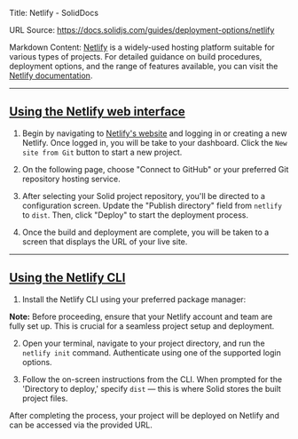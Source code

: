 Title: Netlify - SolidDocs

URL Source: https://docs.solidjs.com/guides/deployment-options/netlify

Markdown Content:
[Netlify](https://www.netlify.com/) is a widely-used hosting platform suitable for various types of projects. For detailed guidance on build procedures, deployment options, and the range of features available, you can visit the [Netlify documentation](https://docs.netlify.com/).

* * *

[Using the Netlify web interface](https://docs.solidjs.com/guides/deployment-options/netlify#using-the-netlify-web-interface)
-----------------------------------------------------------------------------------------------------------------------------

1.  Begin by navigating to [Netlify's website](https://app.netlify.com/) and logging in or creating a new Netlify. Once logged in, you will be take to your dashboard. Click the `New site from Git` button to start a new project.

2.  On the following page, choose "Connect to GitHub" or your preferred Git repository hosting service.

3.  After selecting your Solid project repository, you'll be directed to a configuration screen. Update the "Publish directory" field from `netlify` to `dist`. Then, click "Deploy" to start the deployment process.

4.  Once the build and deployment are complete, you will be taken to a screen that displays the URL of your live site.

* * *

[Using the Netlify CLI](https://docs.solidjs.com/guides/deployment-options/netlify#using-the-netlify-cli)
---------------------------------------------------------------------------------------------------------

1.  Install the Netlify CLI using your preferred package manager:

**Note:** Before proceeding, ensure that your Netlify account and team are fully set up. This is crucial for a seamless project setup and deployment.

2.  Open your terminal, navigate to your project directory, and run the `netlify init` command. Authenticate using one of the supported login options.
    
3.  Follow the on-screen instructions from the CLI. When prompted for the 'Directory to deploy,' specify `dist` — this is where Solid stores the built project files.
    

After completing the process, your project will be deployed on Netlify and can be accessed via the provided URL.
